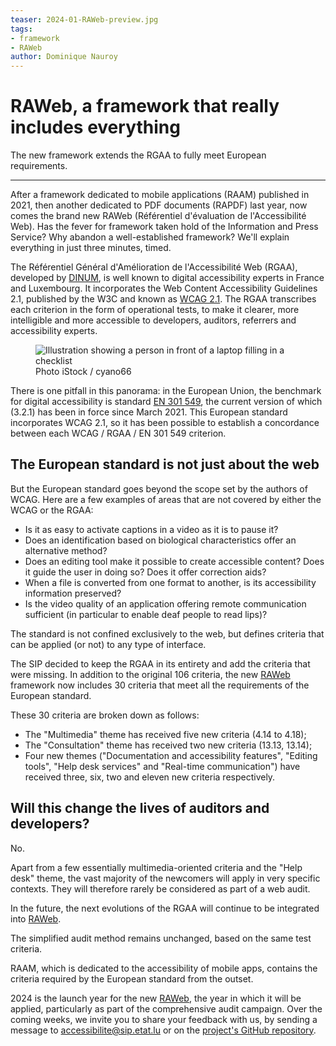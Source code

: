 ```yaml
---
teaser: 2024-01-RAWeb-preview.jpg
tags:
- framework
- RAWeb
author: Dominique Nauroy
---
```


<hgroup>
	<h1>RAWeb, a framework that really includes everything</h1>
	<p>The new framework extends the RGAA to fully meet European requirements.</p>
</hgroup>
<hr>
<div class="intro">
    <p>After a framework dedicated to mobile applications (RAAM) published in 2021, then another dedicated to PDF documents (RAPDF) last year, now comes the brand new RAWeb (Référentiel d'évaluation de l'Accessibilité Web). Has the fever for framework taken hold of the Information and Press Service?  Why abandon a well-established framework? We'll explain everything in just three minutes, timed.</p>
</div>

<p>The <span lang="fr">Référentiel Général d'Amélioration de l'Accessibilité Web</span> (RGAA), developed by <a href="https://www.numerique.gouv.fr/">DINUM</a>, is well known to digital accessibility experts in France and Luxembourg. It incorporates the Web Content Accessibility Guidelines 2.1, published by the W3C and known as <a href="https://www.w3.org/TR/WCAG21/#title">WCAG 2.1</a>. The RGAA transcribes each criterion in the form of operational tests, to make it clearer, more intelligible and more accessible to developers, auditors, referrers and accessibility experts.</p>
<figure role="group" aria-label="Photo iStock / anyaberkut" class="pic">
    <img src="../../../../content/fr/news/img/2024-01-RAWeb.jpg" alt="Illustration showing a person in front of a laptop filling in a checklist">
    <figcaption>Photo iStock / cyano66</figcaption>
</figure>
<p>There is one pitfall in this panorama: in the European Union, the benchmark for digital accessibility is standard <a href="https://www.etsi.org/deliver/etsi_en/301500_301599/301549/03.02.01_60/en_301549v030201p.pdf">EN 301 549</a>, the current version of which (3.2.1) has been in force since March 2021. This European standard incorporates WCAG 2.1, so it has been possible to establish a concordance between each WCAG / RGAA / EN 301 549 criterion.</p>
<h2>The European standard is not just about the web</h2>
<p>But the European standard goes beyond the scope set by the authors of WCAG. Here are a few examples of areas that are not covered by either the WCAG or the RGAA:</p>
<ul>
<li>Is it as easy to activate captions in a video as it is to pause it?</li>
<li>Does an identification based on biological characteristics offer an alternative method?</li>
<li>Does an editing tool make it possible to create accessible content? Does it guide the user in doing so? Does it offer correction aids?</li>
<li>When a file is converted from one format to another, is its accessibility information preserved?</li>
<li>Is the video quality of an application offering remote communication sufficient (in particular to enable deaf people to read lips)?</li>
</ul>
<p>The standard is not confined exclusively to the web, but defines criteria that can be applied (or not) to any type of interface.</p>
<p>The SIP decided to keep the RGAA in its entirety and add the criteria that were missing. In addition to the original 106 criteria, the new <a href="https://accessibilite.public.lu/en/raweb1/">RAWeb</a> framework now includes 30 criteria that meet all the requirements of the European standard.</p>
<p>These 30 criteria are broken down as follows:</p>
<ul>
<li>The "Multimedia" theme has received five new criteria (4.14 to 4.18);</li>
<li>The "Consultation" theme has received two new criteria (13.13, 13.14);</li>
<li>Four new themes ("Documentation and accessibility features", "Editing tools", "Help desk services" and "Real-time communication") have received three, six, two and eleven new criteria respectively.</li>
</ul>
<h2>Will this change the lives of auditors and developers?</h2>
<p>No.</p>
<p>Apart from a few essentially multimedia-oriented criteria and the "Help desk" theme, the vast majority of the newcomers will apply in very specific contexts. They will therefore rarely be considered as part of a web audit.</p>
<p>In the future, the next evolutions of the RGAA will continue to be integrated into <a href="https://accessibilite.public.lu/en/raweb1/">RAWeb</a>.</p>
<p>The simplified audit method remains unchanged, based on the same test criteria.</p>
<p>RAAM, which is dedicated to the accessibility of mobile apps, contains the criteria required by the European standard from the outset.</p>
<p>2024 is the launch year for the new <a href="https://accessibilite.public.lu/en/raweb1/">RAWeb</a>, the year in which it will be applied, particularly as part of the comprehensive audit campaign. Over the coming weeks, we invite you to share your feedback with us, by sending a message to <a href="mailto:accessibilite@sip.etat.lu">accessibilite@sip.etat.lu</a> or on the <a href="https://github.com/accessibility-luxembourg/ReferentielAccessibiliteWeb">project's GitHub repository</a>.</p>